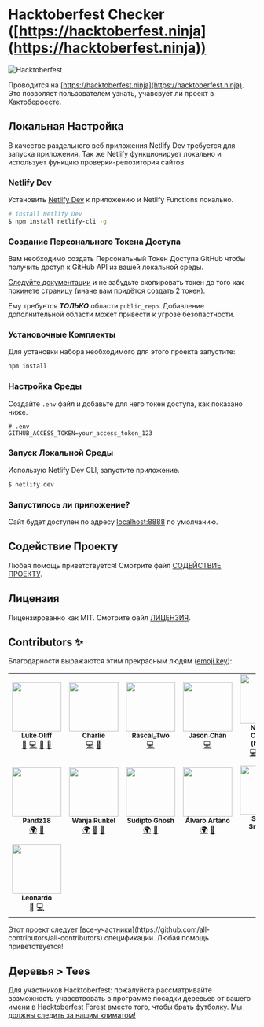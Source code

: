 # Hacktoberfest Checker ([https://hacktoberfest.ninja](https://hacktoberfest.ninja))

![Hacktoberfest](./assets/images/Logo%20Sponsors%20Light.svg)

Проводится на [https://hacktoberfest.ninja](https://hacktoberfest.ninja). Это позволяет пользователем узнать, учавсвует ли проект в Хактоберфесте.

## Локальная Настройка

В качестве раздельного веб приложения Netlify Dev требуется для запуска приложения. Так же Netlify функционирует локально и использует функцию проверки-репозитория сайтов. 

### Netlify Dev

Установить [Netlify Dev](https://www.netlify.com/products/dev/#how-it-works) к приложению и Netlify Functions локально.

```bash
# install Netlify Dev
$ npm install netlify-cli -g
```

### Создание Персонального Токена Доступа

Вам необходимо создать Персональный Токен Доступа GitHub чтобы получить доступ к GitHub API из вашей локальной среды.

[Следуйте документации](https://docs.github.com/en/free-pro-team@latest/github/authenticating-to-github/creating-a-personal-access-token) и не забудьте скопировать токен до того как покинете страницу (иначе вам придётся создать 2 токен). 

Ему требуется ***ТОЛЬКО*** области `public_repo`. Добавление дополнительной области может привести к угрозе безопастности.

### Установочные Комплекты

Для установки набора необходимого для этого проекта запустите:

```bash
npm install
```

### Настройка Среды

Создайте `.env` файл и добавьте для него токен доступа, как показано ниже.

```env
# .env
GITHUB_ACCESS_TOKEN=your_access_token_123
```

### Запуск Локальной Среды

Использую Netlify Dev CLI, запустите приложение.

```bash
$ netlify dev
```

### Запустилось ли приложение?

Сайт будет доступен по адресу [localhost:8888](http://localhost:8888) по умолчанию.

## Содействие Проекту

Любая помощь приветствуется! Смотрите файл [СОДЕЙСТВИЕ ПРОЕКТУ](./CONTRIBUTING.ru.md).

## Лицензия

Лицензированно как MIT. Смотрите файл [ЛИЦЕНЗИЯ](./LICENSE).

## Contributors ✨
Благодарности выражаются этим прекрасным людям ([emoji key](https://allcontributors.org/docs/en/emoji-key)):
<!-- ALL-CONTRIBUTORS-LIST:START - Do not remove or modify this section -->
<!-- prettier-ignore-start -->
<!-- markdownlint-disable -->
<table>
  <tr>
    <td align="center"><a href="https://twitter.com/lukeocodes"><img src="https://avatars0.githubusercontent.com/u/956290?v=4" width="100px;" alt=""/><br /><sub><b>Luke Oliff</b></sub></a><br /><a href="#ideas-lukeocodes" title="Ideas, Planning, & Feedback">🤔</a> <a href="https://github.com/lukeocodes/hacktoberfest-checker/commits?author=lukeocodes" title="Code">💻</a> <a href="https://github.com/lukeocodes/hacktoberfest-checker/commits?author=lukeocodes" title="Documentation">📖</a> <a href="#design-lukeocodes" title="Design">🎨</a></td>
    <td align="center"><a href="https://charlie.fyi"><img src="https://avatars0.githubusercontent.com/u/655807?v=4" width="100px;" alt=""/><br /><sub><b>Charlie</b></sub></a><br /><a href="https://github.com/lukeocodes/hacktoberfest-checker/commits?author=charj" title="Code">💻</a> <a href="https://github.com/lukeocodes/hacktoberfest-checker/issues?q=author%3Acharj" title="Bug reports">🐛</a></td>
    <td align="center"><a href="https://github.com/RascalTwo"><img src="https://avatars0.githubusercontent.com/u/9403665?v=4" width="100px;" alt=""/><br /><sub><b>Rascal_Two</b></sub></a><br /><a href="https://github.com/lukeocodes/hacktoberfest-checker/commits?author=RascalTwo" title="Code">💻</a></td>
    <td align="center"><a href="https://www.linkedin.com/in/jason-chan-44b828190"><img src="https://avatars3.githubusercontent.com/u/46631787?v=4" width="100px;" alt=""/><br /><sub><b>Jason Chan</b></sub></a><br /><a href="https://github.com/lukeocodes/hacktoberfest-checker/commits?author=Jchann24" title="Code">💻</a></td>
    <td align="center"><a href="http://www.nhcarrigan.com"><img src="https://avatars1.githubusercontent.com/u/63889819?v=4" width="100px;" alt=""/><br /><sub><b>Nicholas Carrigan (he/him)</b></sub></a><br /><a href="https://github.com/lukeocodes/hacktoberfest-checker/commits?author=nhcarrigan" title="Code">💻</a> <a href="https://github.com/lukeocodes/hacktoberfest-checker/issues?q=author%3Anhcarrigan" title="Bug reports">🐛</a> <a href="#ideas-nhcarrigan" title="Ideas, Planning, & Feedback">🤔</a> <a href="https://github.com/lukeocodes/hacktoberfest-checker/commits?author=nhcarrigan" title="Documentation">📖</a></td>
    <td align="center"><a href="https://github.com/GregHolmes"><img src="https://avatars0.githubusercontent.com/u/2411269?v=4" width="100px;" alt=""/><br /><sub><b>Greg Holmes</b></sub></a><br /><a href="https://github.com/lukeocodes/hacktoberfest-checker/commits?author=GregHolmes" title="Documentation">📖</a></td>
    <td align="center"><a href="https://alhassan.best"><img src="https://avatars2.githubusercontent.com/u/23234466?v=4" width="100px;" alt=""/><br /><sub><b>Alhassan</b></sub></a><br /><a href="https://github.com/lukeocodes/hacktoberfest-checker/commits?author=alhassanv" title="Code">💻</a></td>
  </tr>
  <tr>
    <td align="center"><a href="https://github.com/Pandz18"><img src="https://avatars1.githubusercontent.com/u/58665834?v=4" width="100px;" alt=""/><br /><sub><b>Pandz18</b></sub></a><br /><a href="#translation-Pandz18" title="Translation">🌍</a> <a href="https://github.com/lukeocodes/hacktoberfest-checker/commits?author=Pandz18" title="Documentation">📖</a></td>
    <td align="center"><a href="http://www.wanjarunkel.de"><img src="https://avatars2.githubusercontent.com/u/29057144?v=4" width="100px;" alt=""/><br /><sub><b>Wanja Runkel</b></sub></a><br /><a href="#translation-wrunkel" title="Translation">🌍</a> <a href="https://github.com/lukeocodes/hacktoberfest-checker/commits?author=wrunkel" title="Documentation">📖</a> <a href="https://github.com/lukeocodes/hacktoberfest-checker/issues?q=author%3Awrunkel" title="Bug reports">🐛</a></td>
    <td align="center"><a href="https://sudipto.ghosh.pro"><img src="https://avatars3.githubusercontent.com/u/11232940?v=4" width="100px;" alt=""/><br /><sub><b>Sudipto Ghosh</b></sub></a><br /><a href="#translation-sudiptog81" title="Translation">🌍</a> <a href="https://github.com/lukeocodes/hacktoberfest-checker/commits?author=sudiptog81" title="Documentation">📖</a></td>
    <td align="center"><a href="https://alvaro.codes"><img src="https://avatars1.githubusercontent.com/u/28715114?v=4" width="100px;" alt=""/><br /><sub><b>Álvaro Artano</b></sub></a><br /><a href="#translation-alvaroartano" title="Translation">🌍</a> <a href="https://github.com/lukeocodes/hacktoberfest-checker/commits?author=alvaroartano" title="Documentation">📖</a></td>
    <td align="center"><a href="http://bedav.org"><img src="https://avatars2.githubusercontent.com/u/46835608?v=4" width="100px;" alt=""/><br /><sub><b>Shreyas Sreenivas</b></sub></a><br /><a href="https://github.com/lukeocodes/hacktoberfest-checker/issues?q=author%3Ashreyas44" title="Bug reports">🐛</a></td>
    <td align="center"><a href="https://mananchawla.ml"><img src="https://avatars3.githubusercontent.com/u/42414965?v=4" width="100px;" alt=""/><br /><sub><b>Manan Chawla</b></sub></a><br /><a href="https://github.com/lukeocodes/hacktoberfest-checker/issues?q=author%3Amananchawla2005" title="Bug reports">🐛</a> <a href="#design-mananchawla2005" title="Design">🎨</a></td>
    <td align="center"><a href="https://github.com/gregorygregio"><img src="https://avatars2.githubusercontent.com/u/16940557?v=4" width="100px;" alt=""/><br /><sub><b>Gregory Gregio</b></sub></a><br /><a href="https://github.com/lukeocodes/hacktoberfest-checker/commits?author=gregorygregio" title="Code">💻</a></td>
  </tr>
  <tr>
    <td align="center"><a href="https://leobia.github.io/"><img src="https://avatars2.githubusercontent.com/u/26444579?v=4" width="100px;" alt=""/><br /><sub><b>Leonardo</b></sub></a><br /><a href="https://github.com/lukeocodes/hacktoberfest-checker/issues?q=author%3Aleobia" title="Bug reports">🐛</a> <a href="https://github.com/lukeocodes/hacktoberfest-checker/commits?author=leobia" title="Code">💻</a></td>
  </tr>
</table>
<!-- markdownlint-enable -->
<!-- prettier-ignore-end -->
<!-- ALL-CONTRIBUTORS-LIST:END -->
Этот проект следует [все-участники](https://github.com/all-contributors/all-contributors) спецификации. Любая помощь приветствуется!

## Деревья > Tees

Для участников Hacktoberfest: пожалуйста рассматривайте возможность учавсвтвовать в программе посадки деревьев от вашего имени в Hacktoberfest Forest вместо того, чтобы брать футболку. [Мы должны следить за нашим климатом!](https://www.wwf.org.uk/updates/david-attenborough-life-our-planet)
